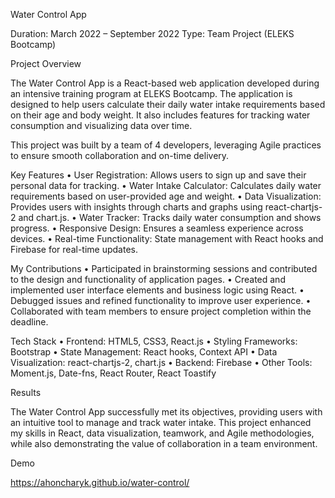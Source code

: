 Water Control App

Duration: March 2022 – September 2022
Type: Team Project (ELEKS Bootcamp)

Project Overview

The Water Control App is a React-based web application developed during an intensive training program at ELEKS Bootcamp. The application is designed to help users calculate their daily water intake requirements based on their age and body weight. It also includes features for tracking water consumption and visualizing data over time.

This project was built by a team of 4 developers, leveraging Agile practices to ensure smooth collaboration and on-time delivery.

Key Features
 • User Registration: Allows users to sign up and save their personal data for tracking.
 • Water Intake Calculator: Calculates daily water requirements based on user-provided age and weight.
 • Data Visualization: Provides users with insights through charts and graphs using react-chartjs-2 and chart.js.
 • Water Tracker: Tracks daily water consumption and shows progress.
 • Responsive Design: Ensures a seamless experience across devices.
 • Real-time Functionality: State management with React hooks and Firebase for real-time updates.

My Contributions
 • Participated in brainstorming sessions and contributed to the design and functionality of application pages.
 • Created and implemented user interface elements and business logic using React.
 • Debugged issues and refined functionality to improve user experience.
 • Collaborated with team members to ensure project completion within the deadline.

Tech Stack
 • Frontend: HTML5, CSS3, React.js
 • Styling Frameworks: Bootstrap
 • State Management: React hooks, Context API
 • Data Visualization: react-chartjs-2, chart.js
 • Backend: Firebase
 • Other Tools: Moment.js, Date-fns, React Router, React Toastify

Results

The Water Control App successfully met its objectives, providing users with an intuitive tool to manage and track water intake. This project enhanced my skills in React, data visualization, teamwork, and Agile methodologies, while also demonstrating the value of collaboration in a team environment.

Demo

https://ahoncharyk.github.io/water-control/